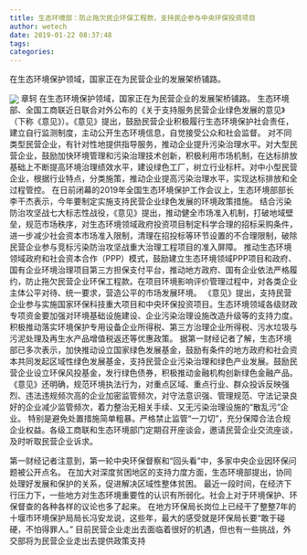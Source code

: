 ```yaml
---
title: 生态环境部：防止拖欠民企环保工程款，支持民企参与中央环保投资项目
author: wetech
date: 2019-01-22 08:37:48
tags: 
categories: 
---
```

在生态环境保护领域，国家正在为民营企业的发展架桥铺路。
<!-- more -->
<img align="center" border="0" src="https://imgcdn.yicai.com/uppics/images/2019/01/e5eda2aebf5d2019898b346411ab3f29.jpg" />
章轲
在生态环境保护领域，国家正在为民营企业的发展架桥铺路。
生态环境部、全国工商联近日联合对外公布的《关于支持服务民营企业绿色发展的意见》（下称《意见》）。《意见》提出，鼓励民营企业积极履行生态环境保护社会责任，建立自行监测制度，主动公开生态环境信息，自觉接受公众和社会监督。
对不同类型民营企业，有针对性地提供指导服务，推动企业提升污染治理水平。对大型民营企业，鼓励加快环境管理和污染治理技术创新，积极利用市场机制，在达标排放基础上不断提高环境治理绩效水平，建设绿色工厂，树立行业标杆。对中小型民营企业，根据行业特点，分类施策，推动企业提高污染治理水平，实现达标排放和全过程管控。
在日前闭幕的2019年全国生态环境保护工作会议上，生态环境部部长李干杰表示，今年要制定实施支持民营企业绿色发展的环境政策措施。
结合污染防治攻坚战七大标志性战役，《意见》提出，推动健全市场准入机制，打破地域壁垒，规范市场秩序，对生态环境领域政府投资项目制定科学合理的招标采购条件，进一步减少社会资本市场准入限制，清理在招投标等环节设置的不合理限制，破除民营企业参与竞标污染防治攻坚战重大治理工程项目的准入屏障。
推动生态环境领域政府和社会资本合作（PPP）模式，鼓励建立生态环境领域PPP项目和政府、国有企业环境治理项目第三方担保支付平台，推动地方政府、国有企业依法严格履约，防止拖欠民营企业环保工程款。在项目环境影响评价管理过程中，对各类企业主体公平对待、统一要求，营造公平的市场发展环境。
《意见》提出，支持民营企业参与实施国家环保科技重大项目和中央环保投资项目。生态环境领域各级财政专项资金要加强对环境基础设施建设、企业污染治理设施改造升级等的支持力度。积极推动落实环境保护专用设备企业所得税、第三方治理企业所得税、污水垃圾与污泥处理及再生水产品增值税返还等优惠政策。
据第一财经记者了解，生态环境部已多次表示，加快推动设立国家绿色发展基金，鼓励有条件的地方政府和社会资本共同发起区域性绿色发展基金，支持民营企业污染治理和绿色产业发展。鼓励民营企业设立环保风投基金，发行绿色债券，积极推动金融机构创新绿色金融产品。
《意见》还明确，规范环境执法行为，对重点区域、重点行业、群众投诉反映强烈、违法违规频次高的企业加密监管频次，对守法意识强、管理规范、守法记录良好的企业减少监管频次，着力整治无相关手续、又无污染治理设施的“散乱污”企业。
特别是避免处置措施简单粗暴。严格禁止监管“一刀切”，充分保障合法合规企业权益。各级工商联和生态环境部门定期召开座谈会，邀请民营企业交流座谈，及时听取民营企业诉求。
 
 
第一财经记者注意到，第一轮中央环保督察和“回头看”中，多家中央企业因环保问题被公开点名。
在加大对深度贫困地区的支持力度方面，生态环境部提出，协同处理好发展和保护的关系，促进解决区域性整体贫困。
最近一段时间，在经济下行压力下，一些地方对生态环境重要性的认识有所弱化。社会上对于环境保护、环保督查的各种各样的议论也多了起来。
在地方环保局长岗位上已经干了整整7年的十堰市环境保护局局长冯安龙说，这些年，最大的感受就是环保局长要“敢于碰硬，不怕得罪人。”
目前民营企业走出去面临着很好的机遇，但也有一些挑战，外交部将为民营企业走出去提供政策支持
